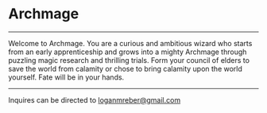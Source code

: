 # Archmage

---

Welcome to Archmage. You are a curious and ambitious wizard who starts from an early apprenticeship and grows into a mighty Archmage through puzzling magic research and thrilling trials. Form your council of elders to save the world from calamity or chose to bring calamity upon the world yourself. Fate will be in your hands. 

---
Inquires can be directed to loganmreber@gmail.com

